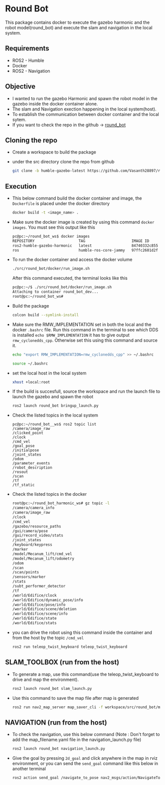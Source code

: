 # Round Bot
This package contains docker to execute the gazebo harmonic and the robot model(round_bot) and execute the slam and navigation in the local system.

## Requirements
* ROS2 - Humble
* Docker
* ROS2 - Navigation

## Objective
* I wanted to run the gazebo Harmonic and spawn the robot model in the gazebo inside the docker container alone.
* The slam and Navigation exection happening in the local system(host). 
* To establish the communication between docker container and the local sytem.
* If you want to check the repo in the github -> 
   [round_bot](https://github.com/Vasanth28897/round_bot)


## Cloning the repo
* Create a workspace to build the package
* under the src directory clone the repo from github

   ``` bash
   git clone -b humble-gazebo-latest https://github.com/Vasanth28897/round_bot.git
   ``` 

## Execution
* This below command build the docker container and image, the `Dockerfile` is placed under the docker directory

    ```bash
    docker build -t <image_name> .
    ```

* Make sure the docker image is created by using this command `docker images`. You must see this output like this

    ```bash
    pc@pc:~/round_bot_ws$ docker images
    REPOSITORY                    TAG                     IMAGE ID       CREATED        SIZE
    ros2-humble-gazebo-harmonic   latest                  84740332c855   8 hours ago    5.71GB
    ros                           humble-ros-core-jammy   97ffc2601d2f   3 months ago   424MB
    ```

* To run the docker container and access the docker volume 

    ``` bash
    ./src/round_bot/docker/run_image.sh
    ```
    After this command executed, the terminal looks like this
    ``` bash
    pc@pc:~/$ ./src/round_bot/docker/run_image.sh 
    Attaching to container round_bot_dev...
    root@pc:~/round_bot_ws# 
    ```

* Build the package 
    ```bash
    colcon build --symlink-install
    ```

* Make sure the RMW_IMPLEMENTATION set in both the local and the docker `.bashrc` file. Run this command in the terminal to see which DDS is installed 
`echo $RMW_IMPLEMENTATION` it has to give output `rmw_cyclonedds_cpp`. Otherwise set this using this command and source it. 
    
    ```bash
    echo "export RMW_IMPLEMENTATION=rmw_cyclonedds_cpp" >> ~/.bashrc
    ``` 
    ```bash
    source ~/.bashrc
    ``` 

* set the local host in the local system
    ```bash
    xhost +local:root
    ```

* If the build is succesfull, source the workspace and run the launch file to launch the gazebo and spawn the robot

    ```bash
    ros2 launch round_bot bringup_launch.py
    ```

* Check the listed topics in the local system 
    
    ```
    pc@pc:~/round_bot__ws$ ros2 topic list
    /camera/image_raw
    /clicked_point
    /clock
    /cmd_vel
    /goal_pose
    /initialpose
    /joint_states
    /odom
    /parameter_events
    /robot_description
    /rosout
    /scan
    /tf
    /tf_static
    ```
    
* Check the listed topics in the docker 
    
    ```bash
    root@pc:~/round_bot_harmonic_ws# gz topic -l
    /camera/camera_info
    /camera/image_raw
    /clock
    /cmd_vel
    /gazebo/resource_paths
    /gui/camera/pose
    /gui/record_video/stats
    /joint_states
    /keyboard/keypress
    /marker
    /model/Mecanum_lift/cmd_vel
    /model/Mecanum_lift/odometry
    /odom
    /scan
    /scan/points
    /sensors/marker
    /stats
    /subt_performer_detector
    /tf
    /world/Edifice/clock
    /world/Edifice/dynamic_pose/info
    /world/Edifice/pose/info
    /world/Edifice/scene/deletion
    /world/Edifice/scene/info
    /world/Edifice/state
    /world/Edifice/stats
    ```
* you can drive the robot using this command inside the container and from the host by the topic `/cmd_vel`

    ```bash
    ros2 run teleop_twist_keyboard teleop_twist_keyboard
    ```

## SLAM_TOOLBOX (run from the host)
* To generate a map, use this command(use the teleop_twist_keyboard to drive and map the environment). 

    ```bash
    ros2 launch round_bot slam_launch.py
    ```

* Use this command to save the map file after map is generated

    ```bash
    ros2 run nav2_map_server map_saver_cli -f workspace/src/round_bot/maps/map_file_name
    ```

## NAVIGATION (run from the host)
* To check the navigation, use this below command (Note : Don't forget to add the map_filename.yaml file in the navigation_launch.py file)

    ```bash
    ros2 launch round_bot navigation_launch.py
    ```

* Give the goal by pressing `2d_goal` and click anywhere in the map in rviz environment, or you can send the `send_goal` command like this below in another terminal

    ```bash
    ros2 action send_goal /navigate_to_pose nav2_msgs/action/NavigateToPose "{pose: {header: {stamp: {sec: 0, nanosec: 0}, frame_id: 'map'}, pose: {position: {x: 3.0, y: 3.0, z: 0.0}, orientation: {x: 0.0, y: 0.0, z: 0.0, w: 1.0}}}}"
    ```


 
